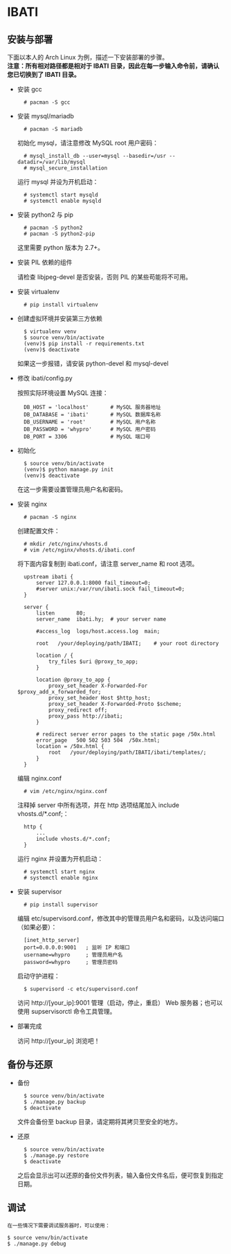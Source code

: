 # IBATI

## 安装与部署

下面以本人的 Arch Linux 为例，描述一下安装部署的步骤。  
**注意：所有相对路径都是相对于 IBATI 目录，因此在每一步输入命令前，请确认您已切换到了 IBATI 目录。**

* 安装 gcc

        # pacman -S gcc

* 安装 mysql/mariadb

        # pacman -S mariadb

    初始化 mysql，请注意修改 MySQL root 用户密码：

        # mysql_install_db --user=mysql --basedir=/usr --datadir=/var/lib/mysql
        # mysql_secure_installation

    运行 mysql 并设为开机启动：

        # systemctl start mysqld
        # systemctl enable mysqld

* 安装 python2 与 pip

        # pacman -S python2
        # pacman -S python2-pip
    
    这里需要 python 版本为 2.7+。

* 安装 PIL 依赖的组件

    请检查 libjpeg-devel 是否安装，否则 PIL 的某些苟能将不可用。

* 安装 virtualenv

        # pip install virtualenv

* 创建虚拟环境并安装第三方依赖

        $ virtualenv venv
        $ source venv/bin/activate
        (venv)$ pip install -r requirements.txt
        (venv)$ deactivate
        
    如果这一步报错，请安装 python-devel 和 mysql-devel

* 修改 ibati/config.py

    按照实际环境设置 MySQL 连接：

        DB_HOST = 'localhost'       # MySQL 服务器地址
        DB_DATABASE = 'ibati'       # MySQL 数据库名称
        DB_USERNAME = 'root'        # MySQL 用户名称
        DB_PASSWORD = 'whypro'      # MySQL 用户密码
        DB_PORT = 3306              # MySQL 端口号


* 初始化

        $ source venv/bin/activate
        (venv)$ python manage.py init
        (venv)$ deactivate

    在这一步需要设置管理员用户名和密码。

* 安装 nginx

        # pacman -S nginx

    创建配置文件：

        # mkdir /etc/nginx/vhosts.d
        # vim /etc/nginx/vhosts.d/ibati.conf

    将下面内容复制到 ibati.conf，请注意 server_name 和 root 选项。

        upstream ibati {
            server 127.0.0.1:8000 fail_timeout=0;
            #server unix:/var/run/ibati.sock fail_timeout=0;
        }
    
        server {
            listen       80;
            server_name  ibati.hy;  # your server name
    
            #access_log  logs/host.access.log  main;
    
            root   /your/deploying/path/IBATI;    # your root directory
    
            location / {
                try_files $uri @proxy_to_app;
            }
    
            location @proxy_to_app {
                proxy_set_header X-Forwarded-For $proxy_add_x_forwarded_for;
                proxy_set_header Host $http_host;
                proxy_set_header X-Forwarded-Proto $scheme;
                proxy_redirect off;
                proxy_pass http://ibati;
            }
    
            # redirect server error pages to the static page /50x.html
            error_page   500 502 503 504  /50x.html;
            location = /50x.html {
                root   /your/deploying/path/IBATI/ibati/templates/;
            }
        }

    编辑 nginx.conf

        # vim /etc/nginx/nginx.conf

    注释掉 server 中所有选项，并在 http 选项结尾加入 include vhosts.d/*.conf;：

        http {
            ...
            include vhosts.d/*.conf;
        }

    运行 nginx 并设置为开机启动：

        # systemctl start nginx
        # systemctl enable nginx

* 安装 supervisor

        # pip install supervisor

    编辑 etc/supervisord.conf，修改其中的管理员用户名和密码，以及访问端口（如果必要）：

        [inet_http_server]
        port=0.0.0.0:9001   ; 监听 IP 和端口
        username=whypro     ; 管理员用户名
        password=whypro     ; 管理员密码
    
    启动守护进程：

        $ supervisord -c etc/supervisord.conf

    访问 http://[your_ip]:9001 管理（启动，停止，重启） Web 服务器；也可以使用 supservisorctl 命令工具管理。

* 部署完成

    访问 http://[your_ip] 浏览吧！

## 备份与还原

* 备份
		
		$ source venv/bin/activate
    	$ ./manage.py backup
		$ deactivate

	文件会备份至 backup 目录，请定期将其拷贝至安全的地方。

* 还原

		$ source venv/bin/activate
    	$ ./manage.py restore
		$ deactivate

    之后会显示出可以还原的备份文件列表，输入备份文件名后，便可恢复到指定日期。

## 调试

	在一些情况下需要调试服务器时，可以使用：

	$ source venv/bin/activate
	$ ./manage.py debug


